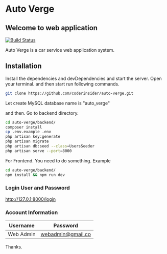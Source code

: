 # Auto Verge
## Welcome to web application

[![Build Status](https://travis-ci.org/joemccann/dillinger.svg?branch=master)](https://travis-ci.org/joemccann/dillinger)

Auto Verge is a car service web application  system.
## Installation

Install the dependencies and devDependencies and start the server.
Open your terminal. and then start run following commands.


```sh
git clone https://github.com/coderinsider/auto-verge.git
```
Let create MySQL database name is "auto_verge"

and then. Go to backend directory.
```sh
cd auto-verge/backend/
composer install
cp .env.example .env
php artisan key:generate
php artisan migrate
php artisan db:seed --class=UsersSeeder
php artisan serve --port=8000
```

For Frontend. You need to do something. Example
```sh
cd auto-verge/backend/
npm install && npm run dev
```
### Login User and Password
http://127.0.1:8000/login
### Account Information

| Username | Password |
| ------ | ------ |
| Web Admin | webadmin@gmail.co |



Thanks.